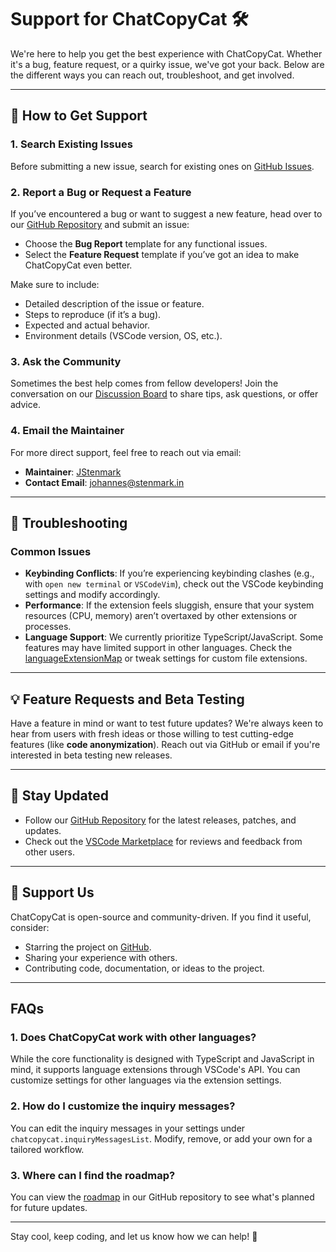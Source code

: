 # Support for ChatCopyCat 🛠️

We're here to help you get the best experience with ChatCopyCat. Whether it's a bug, feature request, or a quirky issue, we've got your back. Below are the different ways you can reach out, troubleshoot, and get involved.

---

## 🐾 How to Get Support

### **1. Search Existing Issues**
Before submitting a new issue, search for existing ones on [GitHub Issues](https://github.com/jstenmark/ChatCopyCat/issues).

### **2. Report a Bug or Request a Feature**
If you’ve encountered a bug or want to suggest a new feature, head over to our [GitHub Repository](https://github.com/jstenmark/ChatCopyCat/issues) and submit an issue:
- Choose the **Bug Report** template for any functional issues.
- Select the **Feature Request** template if you’ve got an idea to make ChatCopyCat even better.

Make sure to include:
- Detailed description of the issue or feature.
- Steps to reproduce (if it’s a bug).
- Expected and actual behavior.
- Environment details (VSCode version, OS, etc.).

### **3. Ask the Community**
Sometimes the best help comes from fellow developers! Join the conversation on our [Discussion Board](https://github.com/jstenmark/ChatCopyCat/discussions) to share tips, ask questions, or offer advice.

### **4. Email the Maintainer**
For more direct support, feel free to reach out via email:
- **Maintainer**: [JStenmark](https://github.com/jstenmark)
- **Contact Email**: johannes@stenmark.in

---

## 🧩 Troubleshooting

### **Common Issues**
- **Keybinding Conflicts**: If you’re experiencing keybinding clashes (e.g., with `open new terminal` or `VSCodeVim`), check out the VSCode keybinding settings and modify accordingly.
- **Performance**: If the extension feels sluggish, ensure that your system resources (CPU, memory) aren’t overtaxed by other extensions or processes.
- **Language Support**: We currently prioritize TypeScript/JavaScript. Some features may have limited support in other languages. Check the [languageExtensionMap](src/shared/constants/consts.ts) or tweak settings for custom file extensions.


---

## 💡 Feature Requests and Beta Testing

Have a feature in mind or want to test future updates? We're always keen to hear from users with fresh ideas or those willing to test cutting-edge features (like **code anonymization**). Reach out via GitHub or email if you're interested in beta testing new releases.

---

## 📣 Stay Updated

- Follow our [GitHub Repository](https://github.com/jstenmark/ChatCopyCat) for the latest releases, patches, and updates.
- Check out the [VSCode Marketplace](https://marketplace.visualstudio.com/items?itemName=JStenmark.chatcopycat) for reviews and feedback from other users.

---

## 💖 Support Us

ChatCopyCat is open-source and community-driven. If you find it useful, consider:
- Starring the project on [GitHub](https://github.com/jstenmark/ChatCopyCat).
- Sharing your experience with others.
- Contributing code, documentation, or ideas to the project.

---

## FAQs

### 1. **Does ChatCopyCat work with other languages?**
While the core functionality is designed with TypeScript and JavaScript in mind, it supports language extensions through VSCode's API. You can customize settings for other languages via the extension settings.

### 2. **How do I customize the inquiry messages?**
You can edit the inquiry messages in your settings under `chatcopycat.inquiryMessagesList`. Modify, remove, or add your own for a tailored workflow.

### 3. **Where can I find the roadmap?**
You can view the [roadmap](ROADMAP.md) in our GitHub repository to see what's planned for future updates.

---

Stay cool, keep coding, and let us know how we can help! 🐾
